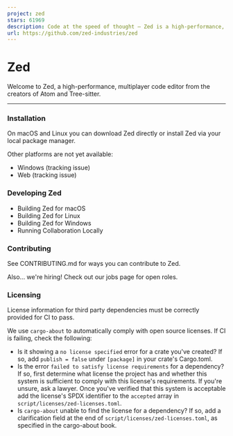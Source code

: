 ```yaml
---
project: zed
stars: 61969
description: Code at the speed of thought – Zed is a high-performance, multiplayer code editor from the creators of Atom and Tree-sitter.
url: https://github.com/zed-industries/zed
---
```


Zed
===

Welcome to Zed, a high-performance, multiplayer code editor from the creators of Atom and Tree-sitter.

* * *

### Installation

On macOS and Linux you can download Zed directly or install Zed via your local package manager.

Other platforms are not yet available:

-   Windows (tracking issue)
-   Web (tracking issue)

### Developing Zed

-   Building Zed for macOS
-   Building Zed for Linux
-   Building Zed for Windows
-   Running Collaboration Locally

### Contributing

See CONTRIBUTING.md for ways you can contribute to Zed.

Also... we're hiring! Check out our jobs page for open roles.

### Licensing

License information for third party dependencies must be correctly provided for CI to pass.

We use `cargo-about` to automatically comply with open source licenses. If CI is failing, check the following:

-   Is it showing a `no license specified` error for a crate you've created? If so, add `publish = false` under `[package]` in your crate's Cargo.toml.
-   Is the error `failed to satisfy license requirements` for a dependency? If so, first determine what license the project has and whether this system is sufficient to comply with this license's requirements. If you're unsure, ask a lawyer. Once you've verified that this system is acceptable add the license's SPDX identifier to the `accepted` array in `script/licenses/zed-licenses.toml`.
-   Is `cargo-about` unable to find the license for a dependency? If so, add a clarification field at the end of `script/licenses/zed-licenses.toml`, as specified in the cargo-about book.
